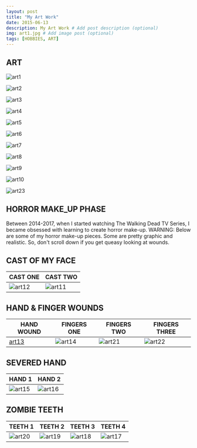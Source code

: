 ```yaml
---
layout: post
title: "My Art Work"
date: 2015-06-13
description: My Art Work # Add post description (optional)
img: art1.jpg # Add image post (optional)
tags: [HOBBIES, ART]
---
```


## ART

![art1](http://natgrrl.github.io/assets/img/art1.jpg)


![art2](http://natgrrl.github.io/assets/img/art2.jpg)


![art3](http://natgrrl.github.io/assets/img/art3.jpg)


![art4](http://natgrrl.github.io/assets/img/art4.jpg)


![art5](http://natgrrl.github.io/assets/img/art5.jpg)


![art6](http://natgrrl.github.io/assets/img/art6.jpg)


![art7](http://natgrrl.github.io/assets/img/art7.jpg)


![art8](http://natgrrl.github.io/assets/img/art8.jpg)


![art9](http://natgrrl.github.io/assets/img/art9.jpg)


![art10](http://natgrrl.github.io/assets/img/art10.jpg)


![art23](http://natgrrl.github.io/assets/img/art23.jpg)

##  HORROR MAKE_UP PHASE

Between 2014-2017, when I started watching The Walking Dead TV Series, I became obsessed with learning to create horror make-up.  WARNING:  Below are some of my horror make-up pieces.  Some are pretty graphic and realistic.  So, don't scroll down if you get queasy looking at wounds.

## CAST OF MY FACE 

CAST ONE | CAST TWO
-------- | --------
![art12](http://natgrrl.github.io/assets/img/art12.jpg) | ![art11](http://natgrrl.github.io/assets/img/art11.jpg)


##  HAND & FINGER WOUNDS

HAND WOUND | FINGERS ONE | FINGERS TWO | FINGERS THREE
---------- | ----------- | ----------- | -------------     
[art13](http://natgrrl.github.io/assets/img/art13.jpg) | ![art14](http://natgrrl.github.io/assets/img/art14.jpg) | ![art21](http://natgrrl.github.io/assets/img/art21.jpg) | ![art22](http://natgrrl.github.io/assets/img/art22.jpg)


## SEVERED HAND

HAND 1 | HAND 2
------ | ------
![art15](http://natgrrl.github.io/assets/img/art15.jpg) | ![art16](http://natgrrl.github.io/assets/img/art16.jpg)


## ZOMBIE TEETH 

TEETH 1 | TEETH 2 | TEETH 3 | TEETH 4
------- | ------- | ------- | -------
![art20](http://natgrrl.github.io/assets/img/art20.jpg) | ![art19](http://natgrrl.github.io/assets/img/art19.jpg) | ![art18](http://natgrrl.github.io/assets/img/art18.jpg) | ![art17](http://natgrrl.github.io/assets/img/art17.jpg)














